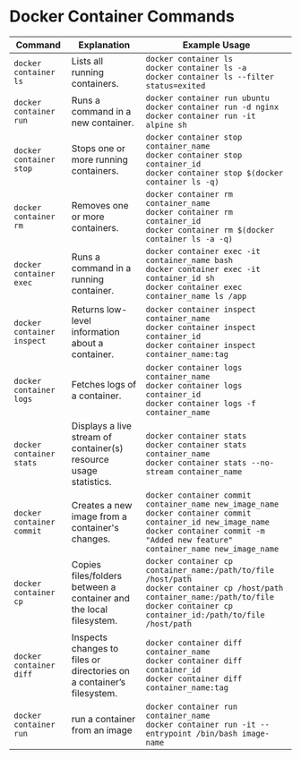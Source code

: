 # Docker Container Commands

| Command | Explanation | Example Usage |
|---------|-------------|---------------|
| `docker container ls` | Lists all running containers. | `docker container ls`<br>`docker container ls -a`<br>`docker container ls --filter status=exited` |
| `docker container run` | Runs a command in a new container. | `docker container run ubuntu`<br>`docker container run -d nginx`<br>`docker container run -it alpine sh` |
| `docker container stop` | Stops one or more running containers. | `docker container stop container_name`<br>`docker container stop container_id`<br>`docker container stop $(docker container ls -q)` |
| `docker container rm` | Removes one or more containers. | `docker container rm container_name`<br>`docker container rm container_id`<br>`docker container rm $(docker container ls -a -q)` |
| `docker container exec` | Runs a command in a running container. | `docker container exec -it container_name bash`<br>`docker container exec -it container_id sh`<br>`docker container exec container_name ls /app` |
| `docker container inspect` | Returns low-level information about a container. | `docker container inspect container_name`<br>`docker container inspect container_id`<br>`docker container inspect container_name:tag` |
| `docker container logs` | Fetches logs of a container. | `docker container logs container_name`<br>`docker container logs container_id`<br>`docker container logs -f container_name` |
| `docker container stats` | Displays a live stream of container(s) resource usage statistics. | `docker container stats`<br>`docker container stats container_name`<br>`docker container stats --no-stream container_name` |
| `docker container commit` | Creates a new image from a container's changes. | `docker container commit container_name new_image_name`<br>`docker container commit container_id new_image_name`<br>`docker container commit -m "Added new feature" container_name new_image_name` |
| `docker container cp` | Copies files/folders between a container and the local filesystem. | `docker container cp container_name:/path/to/file /host/path`<br>`docker container cp /host/path container_name:/path/to/file`<br>`docker container cp container_id:/path/to/file /host/path` |
| `docker container diff` | Inspects changes to files or directories on a container’s filesystem. | `docker container diff container_name`<br>`docker container diff container_id`<br>`docker container diff container_name:tag` |
| `docker container run` | run a container from an image | `docker container run container_name`<br>`docker container run -it --entrypoint /bin/bash image-name`|
